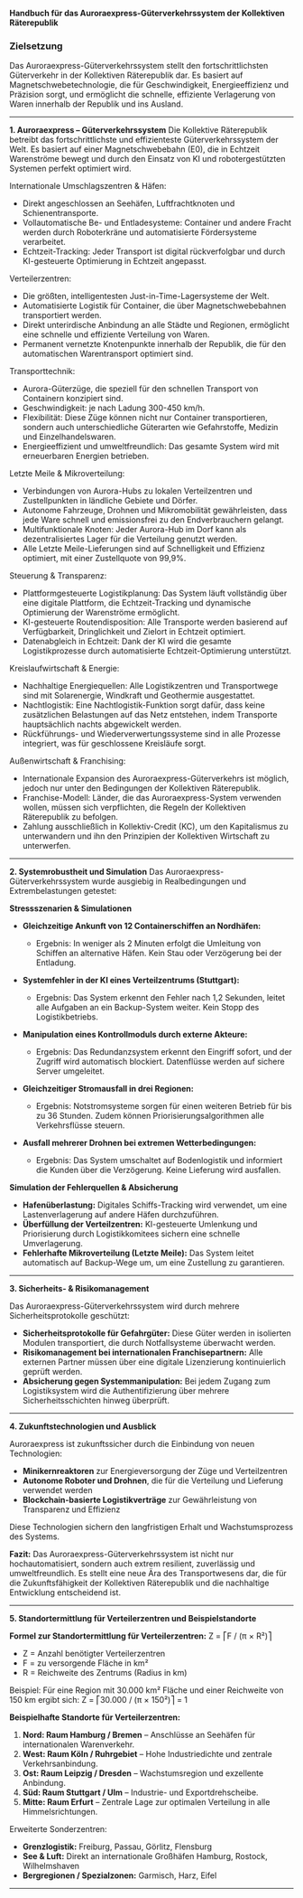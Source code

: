 
**Handbuch für das Auroraexpress-Güterverkehrssystem der Kollektiven Räterepublik**

### Zielsetzung
Das Auroraexpress-Güterverkehrssystem stellt den fortschrittlichsten Güterverkehr in der Kollektiven Räterepublik dar. Es basiert auf Magnetschwebetechnologie, die für Geschwindigkeit, Energieeffizienz und Präzision sorgt, und ermöglicht die schnelle, effiziente Verlagerung von Waren innerhalb der Republik und ins Ausland.

---

**1. Auroraexpress – Güterverkehrssystem**
Die Kollektive Räterepublik betreibt das fortschrittlichste und effizienteste Güterverkehrssystem der Welt. Es basiert auf einer Magnetschwebebahn (E0), die in Echtzeit Warenströme bewegt und durch den Einsatz von KI und robotergestützten Systemen perfekt optimiert wird.

Internationale Umschlagszentren & Häfen:

- Direkt angeschlossen an Seehäfen, Luftfrachtknoten und Schienentransporte.
- Vollautomatische Be- und Entladesysteme: Container und andere Fracht werden durch Roboterkräne und automatisierte Fördersysteme verarbeitet.
- Echtzeit-Tracking: Jeder Transport ist digital rückverfolgbar und durch KI-gesteuerte Optimierung in Echtzeit angepasst.

Verteilerzentren:

- Die größten, intelligentesten Just-in-Time-Lagersysteme der Welt.
- Automatisierte Logistik für Container, die über Magnetschwebebahnen transportiert werden.
- Direkt unterirdische Anbindung an alle Städte und Regionen, ermöglicht eine schnelle und effiziente Verteilung von Waren.
- Permanent vernetzte Knotenpunkte innerhalb der Republik, die für den automatischen Warentransport optimiert sind.

Transporttechnik:

- Aurora-Güterzüge, die speziell für den schnellen Transport von Containern konzipiert sind.
- Geschwindigkeit: je nach Ladung 300-450 km/h.
- Flexibilität: Diese Züge können nicht nur Container transportieren, sondern auch unterschiedliche Güterarten wie Gefahrstoffe, Medizin und Einzelhandelswaren.
- Energieeffizient und umweltfreundlich: Das gesamte System wird mit erneuerbaren Energien betrieben.

Letzte Meile & Mikroverteilung:

- Verbindungen von Aurora-Hubs zu lokalen Verteilzentren und Zustellpunkten in ländliche Gebiete und Dörfer.
- Autonome Fahrzeuge, Drohnen und Mikromobilität gewährleisten, dass jede Ware schnell und emissionsfrei zu den Endverbrauchern gelangt.
- Multifunktionale Knoten: Jeder Aurora-Hub im Dorf kann als dezentralisiertes Lager für die Verteilung genutzt werden.
- Alle Letzte Meile-Lieferungen sind auf Schnelligkeit und Effizienz optimiert, mit einer Zustellquote von 99,9%.

Steuerung & Transparenz:

- Plattformgesteuerte Logistikplanung: Das System läuft vollständig über eine digitale Plattform, die Echtzeit-Tracking und dynamische Optimierung der Warenströme ermöglicht.
- KI-gesteuerte Routendisposition: Alle Transporte werden basierend auf Verfügbarkeit, Dringlichkeit und Zielort in Echtzeit optimiert.
- Datenabgleich in Echtzeit: Dank der KI wird die gesamte Logistikprozesse durch automatisierte Echtzeit-Optimierung unterstützt.

Kreislaufwirtschaft & Energie:

- Nachhaltige Energiequellen: Alle Logistikzentren und Transportwege sind mit Solarenergie, Windkraft und Geothermie ausgestattet.
- Nachtlogistik: Eine Nachtlogistik-Funktion sorgt dafür, dass keine zusätzlichen Belastungen auf das Netz entstehen, indem Transporte hauptsächlich nachts abgewickelt werden.
- Rückführungs- und Wiederverwertungssysteme sind in alle Prozesse integriert, was für geschlossene Kreisläufe sorgt.

Außenwirtschaft & Franchising:

- Internationale Expansion des Auroraexpress-Güterverkehrs ist möglich, jedoch nur unter den Bedingungen der Kollektiven Räterepublik.
- Franchise-Modell: Länder, die das Auroraexpress-System verwenden wollen, müssen sich verpflichten, die Regeln der Kollektiven Räterepublik zu befolgen.
- Zahlung ausschließlich in Kollektiv-Credit (KC), um den Kapitalismus zu unterwandern und ihn den Prinzipien der Kollektiven Wirtschaft zu unterwerfen.

---

**2. Systemrobustheit und Simulation**
Das Auroraexpress-Güterverkehrssystem wurde ausgiebig in Realbedingungen und Extrembelastungen getestet:

**Stressszenarien & Simulationen**

- **Gleichzeitige Ankunft von 12 Containerschiffen an Nordhäfen:**
  - Ergebnis: In weniger als 2 Minuten erfolgt die Umleitung von Schiffen an alternative Häfen. Kein Stau oder Verzögerung bei der Entladung.
  
- **Systemfehler in der KI eines Verteilzentrums (Stuttgart):**
  - Ergebnis: Das System erkennt den Fehler nach 1,2 Sekunden, leitet alle Aufgaben an ein Backup-System weiter. Kein Stopp des Logistikbetriebs.
  
- **Manipulation eines Kontrollmoduls durch externe Akteure:**
  - Ergebnis: Das Redundanzsystem erkennt den Eingriff sofort, und der Zugriff wird automatisch blockiert. Datenflüsse werden auf sichere Server umgeleitet.
  
- **Gleichzeitiger Stromausfall in drei Regionen:**
  - Ergebnis: Notstromsysteme sorgen für einen weiteren Betrieb für bis zu 36 Stunden. Zudem können Priorisierungsalgorithmen alle Verkehrsflüsse steuern.
  
- **Ausfall mehrerer Drohnen bei extremen Wetterbedingungen:**
  - Ergebnis: Das System umschaltet auf Bodenlogistik und informiert die Kunden über die Verzögerung. Keine Lieferung wird ausfallen.

**Simulation der Fehlerquellen & Absicherung**

- **Hafenüberlastung:** Digitales Schiffs-Tracking wird verwendet, um eine Lastenverlagerung auf andere Häfen durchzuführen.
- **Überfüllung der Verteilzentren:** KI-gesteuerte Umlenkung und Priorisierung durch Logistikkomitees sichern eine schnelle Umverlagerung.
- **Fehlerhafte Mikroverteilung (Letzte Meile):** Das System leitet automatisch auf Backup-Wege um, um eine Zustellung zu garantieren.

---

**3. Sicherheits- & Risikomanagement**

Das Auroraexpress-Güterverkehrssystem wird durch mehrere Sicherheitsprotokolle geschützt:

- **Sicherheitsprotokolle für Gefahrgüter:** Diese Güter werden in isolierten Modulen transportiert, die durch Notfallsysteme überwacht werden.
- **Risikomanagement bei internationalen Franchisepartnern:** Alle externen Partner müssen über eine digitale Lizenzierung kontinuierlich geprüft werden.
- **Absicherung gegen Systemmanipulation:** Bei jedem Zugang zum Logistiksystem wird die Authentifizierung über mehrere Sicherheitsschichten hinweg überprüft.

---

**4. Zukunftstechnologien und Ausblick**

Auroraexpress ist zukunftssicher durch die Einbindung von neuen Technologien:

- **Minikernreaktoren** zur Energieversorgung der Züge und Verteilzentren
- **Autonome Roboter und Drohnen**, die für die Verteilung und Lieferung verwendet werden
- **Blockchain-basierte Logistikverträge** zur Gewährleistung von Transparenz und Effizienz

Diese Technologien sichern den langfristigen Erhalt und Wachstumsprozess des Systems.

**Fazit:** Das Auroraexpress-Güterverkehrssystem ist nicht nur hochautomatisiert, sondern auch extrem resilient, zuverlässig und umweltfreundlich. Es stellt eine neue Ära des Transportwesens dar, die für die Zukunftsfähigkeit der Kollektiven Räterepublik und die nachhaltige Entwicklung entscheidend ist.

---

**5. Standortermittlung für Verteilerzentren und Beispielstandorte**

**Formel zur Standortermittlung für Verteilerzentren:**
Z = ⎡F / (π × R²)⎤

- Z = Anzahl benötigter Verteilerzentren
- F = zu versorgende Fläche in km²
- R = Reichweite des Zentrums (Radius in km)

Beispiel: Für eine Region mit 30.000 km² Fläche und einer Reichweite von 150 km ergibt sich:
Z = ⎡30.000 / (π × 150²)⎤ = 1

**Beispielhafte Standorte für Verteilerzentren:**
1. **Nord: Raum Hamburg / Bremen** – Anschlüsse an Seehäfen für internationalen Warenverkehr.
2. **West: Raum Köln / Ruhrgebiet** – Hohe Industriedichte und zentrale Verkehrsanbindung.
3. **Ost: Raum Leipzig / Dresden** – Wachstumsregion und exzellente Anbindung.
4. **Süd: Raum Stuttgart / Ulm** – Industrie- und Exportdrehscheibe.
5. **Mitte: Raum Erfurt** – Zentrale Lage zur optimalen Verteilung in alle Himmelsrichtungen.

Erweiterte Sonderzentren:
- **Grenzlogistik:** Freiburg, Passau, Görlitz, Flensburg
- **See & Luft:** Direkt an internationale Großhäfen Hamburg, Rostock, Wilhelmshaven
- **Bergregionen / Spezialzonen:** Garmisch, Harz, Eifel

---
